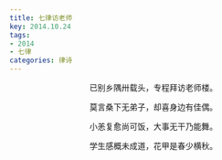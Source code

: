 ```yaml
---
title: 七律访老师
key: 2014.10.24
tags: 
- 2014
- 七律
categories: 律诗
---
```


<p align="center">已别乡隅卅载头，专程拜访老师楼。
</p>
<p align="center">莫言桑下无弟子，却喜身边有佳偶。
</p>
<p align="center">小恙复愈尚可饭，大事无干乃能舞。
</p>
<p align="center">学生感概未成道，花甲是春少横秋。
</p>
